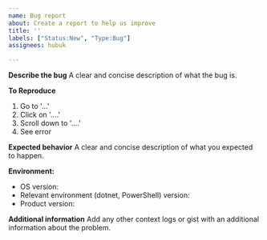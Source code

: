 ```yaml
---
name: Bug report
about: Create a report to help us improve
title: ''
labels: ["Status:New", "Type:Bug"]
assignees: hubuk

---
```


**Describe the bug**
A clear and concise description of what the bug is.

**To Reproduce**
1. Go to '...'
1. Click on '....'
1. Scroll down to '....'
1. See error

**Expected behavior**
A clear and concise description of what you expected to happen.

**Environment:**
 - OS version:
 - Relevant environment (dotnet, PowerShell) version:
 - Product version:

**Additional information**
Add any other context logs or gist with an additional information about the problem.
